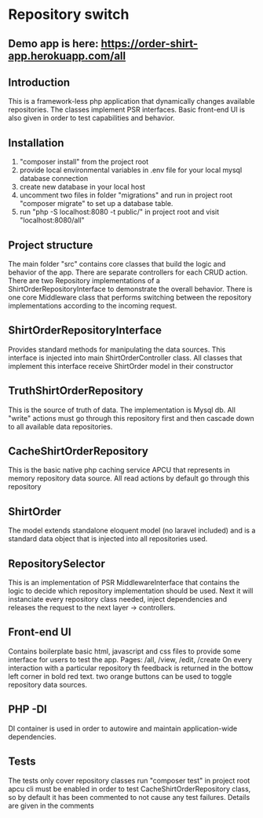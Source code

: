 # Repository switch

## Demo app is here: https://order-shirt-app.herokuapp.com/all

## Introduction
This is a framework-less php application that dynamically changes available repositories. The classes implement PSR interfaces. 
Basic front-end UI is also given in order to test capabilities and behavior.

## Installation
1. "composer install" from the project root
2. provide local environmental variables in .env file for your local mysql database connection
3. create new database in your local host
4. uncomment two files in folder "migrations" and run in project root "composer migrate" to set up a database table.
5. run "php -S localhost:8080 -t public/" in project root and visit "localhost:8080/all"

## Project structure
The main folder "src" contains core classes that build the logic and behavior of the app. 
There are separate controllers for each CRUD action. 
There are two Repository implementations of a ShirtOrderRepositoryInterface to demonstrate the overall behavior.
There is one core Middleware class that performs switching between the repository implementations according to the incoming request.

## ShirtOrderRepositoryInterface
Provides standard methods for manipulating the data sources. This interface is injected into main ShirtOrderController class.
All classes that implement this interface receive ShirtOrder model in their constructor

## TruthShirtOrderRepository
This is the source of truth of data. The implementation is Mysql db. All "write" actions must go through this repository first and then cascade down to all available data repositories.

## CacheShirtOrderRepository
This is the basic native php caching service APCU that represents in memory repository data source. All read actions by default go through this repository

## ShirtOrder
The model extends standalone eloquent model (no laravel included) and is a standard data object that is injected into all repositories used.

## RepositorySelector
This is an implementation of PSR MiddlewareInterface that contains the logic to decide which repository implementation should be used.
Next it will instanciate every repository class needed, inject dependencies and releases the request to the next layer -> controllers.

## Front-end UI
Contains boilerplate basic html, javascript and css files to provide some interface for users to test the app.
Pages: /all, /view, /edit, /create
On every interaction with a particular repository th feedback is returned in the bottow left corner in bold red text.
two orange buttons can be used to toggle repository data sources. 

## PHP -DI
DI container is used in order to autowire and maintain application-wide dependencies.

## Tests
The tests only cover repository classes
run "composer test" in project root
apcu cli must be enabled in order to test CacheShirtOrderRepository class, so by default it has been commented to not cause any test failures. Details are given in the comments









